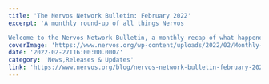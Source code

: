 ```yaml
---
title: 'The Nervos Network Bulletin: February 2022'
excerpt: 'A monthly round-up of all things Nervos

Welcome to the Nervos Network Bulletin, a monthly recap of what happened at Nervos, a brief update on our ecosystem partners as well as a resource for educatio'
coverImage: 'https://www.nervos.org/wp-content/uploads/2022/02/Monthly-Newsletter-2022-template-810x456.png'
date: '2022-02-27T16:00:00.000Z'
category: 'News,Releases & Updates'
link: 'https://www.nervos.org/blog/nervos-network-bulletin-february-2022'
---
```


